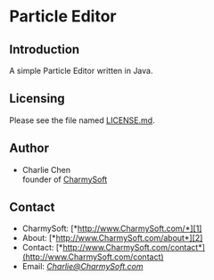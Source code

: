 **Particle Editor**
========================

Introduction
------------------------
A simple Particle Editor written in Java.


Licensing
------------------------
Please see the file named [LICENSE.md](LICENSE.md).


Author
------------------------
* Charlie Chen  
  founder of [CharmySoft][1]

Contact
------------------------
* CharmySoft: [*http://www.CharmySoft.com/*][1]  
* About: [*http://www.CharmySoft.com/about*][2]  
* Contact: [*http://www.CharmySoft.com/contact*](http://www.CharmySoft.com/contact)  
* Email: [*Charlie@CharmySoft.com*](mailto:Charlie@CharmySoft.com)  

[1]: http://www.CharmySoft.com/ "CharmySoft"
[2]: http://www.CharmySoft.com/about.htm "About CharmySoft"